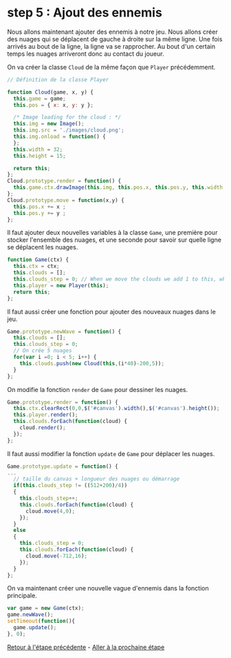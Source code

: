 # step 5 : Ajout des ennemis

Nous allons maintenant ajouter des ennemis à notre jeu.
Nous allons créer des nuages qui se déplacent de gauche à droite sur la même ligne.
Une fois arrivés au bout de la ligne, la ligne va se rapprocher.
Au bout d'un certain temps les nuages arriveront donc au contact du joueur.

On va créer la classe `Cloud` de la même façon que `Player` précédemment.
```javascript
// Définition de la classe Player

function Cloud(game, x, y) {
  this.game = game;
  this.pos = { x: x, y: y };

  /* Image loading for the cloud : */
  this.img = new Image();
  this.img.src = './images/cloud.png';
  this.img.onload = function() {
  };
  this.width = 32;
  this.height = 15;

  return this;
};
Cloud.prototype.render = function() {
  this.game.ctx.drawImage(this.img, this.pos.x, this.pos.y, this.width, this.height);
};
Cloud.prototype.move = function(x,y) {
  this.pos.x += x ;
  this.pos.y += y ;
};
```

Il faut ajouter deux nouvelles variables à la classe `Game`, une première pour stocker l'ensemble des nuages, et une seconde pour savoir sur quelle ligne se déplacent les nuages.
```javascript
function Game(ctx) {
  this.ctx = ctx;
  this.clouds = [];
  this.clouds_step = 0; // When we move the clouds we add 1 to this, when it reaches 50, it's reset to 0 and the clouds go down.
  this.player = new Player(this);
  return this;
};
```

Il faut aussi créer une fonction pour ajouter des nouveaux nuages dans le jeu.
```javascript
Game.prototype.newWave = function() {
  this.clouds = [];
  this.clouds_step = 0;
  // On crée 5 nuages
  for(var i =0; i < 5; i++) {
    this.clouds.push(new Cloud(this,(i*40)-200,5));
  }
};
```

On modifie la fonction `render` de `Game` pour dessiner les nuages.
```javascript
Game.prototype.render = function() {
  this.ctx.clearRect(0,0,$('#canvas').width(),$('#canvas').height());
  this.player.render();
  this.clouds.forEach(function(cloud) {
    cloud.render();
  });
};
```

Il faut aussi modifier la fonction `update` de `Game` pour déplacer les nuages.
```javascript
Game.prototype.update = function() {
...
  // taille du canvas + longueur des nuages ou démarrage
  if(this.clouds_step != ((512+200)/4))
  {
    this.clouds_step++;
    this.clouds.forEach(function(cloud) {
      cloud.move(4,0);
    });
  }
  else
  {
    this.clouds_step = 0;
    this.clouds.forEach(function(cloud) {
      cloud.move(-712,16);
    });
  }
};
```

On va maintenant créer une nouvelle vague d'ennemis dans la fonction principale.
```javascript
var game = new Game(ctx);
game.newWave();
setTimeout(function(){
  game.update();
}, 0); 
```

[Retour à l'étape précédente](step4.md) - [Aller à la prochaine étape](step6.md)

